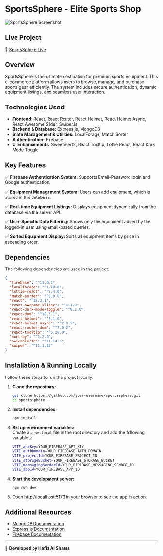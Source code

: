 # SportsSphere - Elite Sports Shop

![SportsSphere Screenshot](https://i.ibb.co.com/chdcf2B5/Screenshot-6647.png)  

## Live Project  
🔗 [SportsSphere Live](https://equisports-project.web.app/)  

## Overview  
SportsSphere is the ultimate destination for premium sports equipment. This e-commerce platform allows users to browse, manage, and purchase sports gear efficiently. The system includes secure authentication, dynamic equipment listings, and seamless user interaction.

## Technologies Used  
- **Frontend:** React, React Router, React Helmet, React Helmet Async, React Awesome Slider, Swiper.js  
- **Backend & Database:** Express.js, MongoDB  
- **State Management & Utilities:** LocalForage, Match Sorter  
- **Authentication:** Firebase  
- **UI Enhancements:** SweetAlert2, React Tooltip, Lottie React, React Dark Mode Toggle  

## Key Features  
✅ **Firebase Authentication System:** Supports Email-Password login and Google authentication.  

✅ **Equipment Management System:** Users can add equipment, which is stored in the database.  

✅ **Real-time Equipment Listings:** Displays equipment dynamically from the database via the server API.  

✅ **User-Specific Data Filtering:** Shows only the equipment added by the logged-in user using email-based queries.  

✅ **Sorted Equipment Display:** Sorts all equipment items by price in ascending order.  

## Dependencies  
The following dependencies are used in the project:  

```json
{
  "firebase": "^11.0.2",
  "localforage": "^1.10.0",
  "lottie-react": "^2.4.0",
  "match-sorter": "^8.0.0",
  "react": "^18.3.1",
  "react-awesome-slider": "^4.1.0",
  "react-dark-mode-toggle": "^0.2.0",
  "react-dom": "^18.3.1",
  "react-helmet": "^6.1.0",
  "react-helmet-async": "^2.0.5",
  "react-router-dom": "^7.0.2",
  "react-tooltip": "^5.28.0",
  "sort-by": "^1.2.0",
  "sweetalert2": "^11.14.5",
  "swiper": "^11.1.15"
}
```

## Installation & Running Locally  
Follow these steps to run the project locally:

1. **Clone the repository:**  
   ```sh
   git clone https://github.com/your-username/sportssphere.git
   cd sportssphere
   ```

2. **Install dependencies:**  
   ```sh
   npm install
   ```

3. **Set up environment variables:**  
   Create a `.env.local` file in the root directory and add the following variables:

   ```sh
   VITE_apiKey=YOUR_FIREBASE_API_KEY
   VITE_authDomain=YOUR_FIREBASE_AUTH_DOMAIN
   VITE_projectId=YOUR_FIREBASE_PROJECT_ID
   VITE_storageBucket=YOUR_FIREBASE_STORAGE_BUCKET
   VITE_messagingSenderId=YOUR_FIREBASE_MESSAGING_SENDER_ID
   VITE_appId=YOUR_FIREBASE_APP_ID
   ```

4. **Start the development server:**  
   ```sh
   npm run dev
   ```

5. Open [http://localhost:5173](http://localhost:5173) in your browser to see the app in action.

## Additional Resources  
- [MongoDB Documentation](https://www.mongodb.com/docs/)  
- [Express.js Documentation](https://expressjs.com/)  
- [Firebase Documentation](https://firebase.google.com/docs)  

---

🚀 **Developed by Hafiz Al Shams**